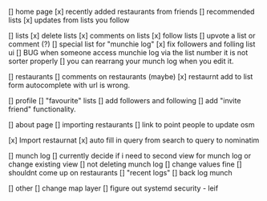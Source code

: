 [] home page
    [x] recently added restaurants from friends
    [] recommended lists
    [x] updates from lists you follow

[] lists
    [x] delete lists
    [x] comments on lists
    [x] follow lists
    [] upvote a list or comment (?)
    [] special list for "munchie log"
    [x] fix followers and folling list ui
    [] BUG when someone access munchie log via the list number it is not sorter properly
    [] you can rearrang your munch log when you edit it.

[] restaurants
    [] comments on restaurants (maybe)
    [x] restaurnt add to list form autocomplete with url is wrong.

[] profile
    [] "favourite" lists
    [] add followers and following
    [] add "invite friend" functionality.

[] about page
    [] importing restaurants
    [] link to point people to update osm

[x] Import restaurnat
    [x] auto fill in query from search to query to nominatim

[] munch log
    [] currently decide if i need to second view for munch log or change existing view
    [] not deleting munch log
    [] change values fine
    [] shouldnt come up on restaurants
    [] "recent logs"
    [] back log munch
   
[] other
    [] change map layer
    [] figure out systemd security - leif

